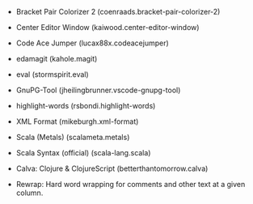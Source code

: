 * Bracket Pair Colorizer 2 (coenraads.bracket-pair-colorizer-2)
* Center Editor Window     (kaiwood.center-editor-window)
* Code Ace Jumper          (lucax88x.codeacejumper)
* edamagit                 (kahole.magit)
* eval                     (stormspirit.eval)
* GnuPG-Tool               (jheilingbrunner.vscode-gnupg-tool)
* highlight-words          (rsbondi.highlight-words)
* XML Format               (mikeburgh.xml-format)

* Scala (Metals)           (scalameta.metals)
* Scala Syntax (official)  (scala-lang.scala)

* Calva: Clojure & ClojureScript (betterthantomorrow.calva)
* Rewrap: Hard word wrapping for comments and other text at a given column.